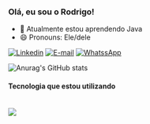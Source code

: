 ### Olá, eu sou o Rodrigo!

- 🌱 Atualmente estou aprendendo Java
- 😄 Pronouns: Ele/dele

[![Linkedin](https://img.shields.io/badge/LinkedIn-0077B5?style=for-the-badge&logo=linkedin&logoColor=white)](https://www.linkedin.com/in/rodrigo-moreira-85a123145)
[![E-mail](https://img.shields.io/badge/Microsoft_Outlook-0078D4?style=for-the-badge&logo=microsoft-outlook&logoColor=white)](mailto:rodrigodgn@hotmail.com?subject=GitHub&body=)
[![WhatssApp](https://img.shields.io/badge/WhatsApp-25D366?style=for-the-badge&logo=whatsapp&logoColor=white)](https://wa.me/5519994482493?text=Ol%C3%A1+Rodrigo%2C+tudo+bem%3F+Localizei+o+seu+contato+atrav%C3%A9s+do+GitHub...)


![Anurag's GitHub stats](https://github-readme-stats.vercel.app/api?username=moreirardg&show_icons=true&theme=dark)

#### Tecnologia que estou utilizando

<div style="display: inline_block"><br/> <img aligan="center" alt"java" src="https://img.shields.io/badge/Java-ED8B00?style=for-the-badge&logo=java&logoColor=white" />
  </div>
  



